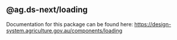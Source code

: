 ## @ag.ds-next/loading

Documentation for this package can be found here: https://design-system.agriculture.gov.au/components/loading
